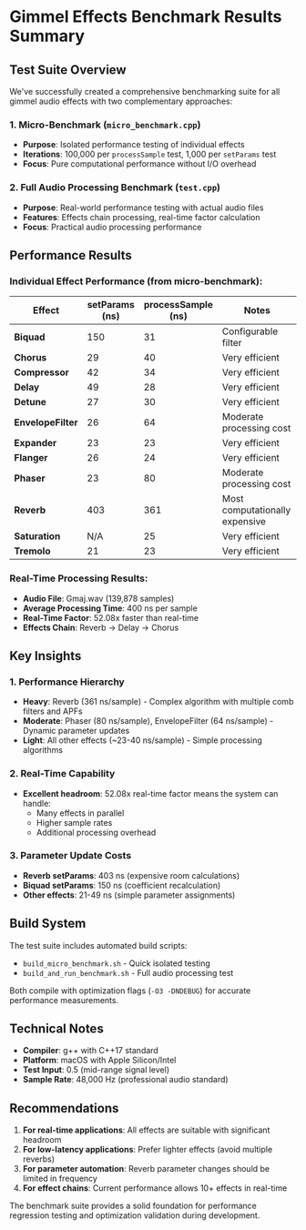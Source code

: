 # Gimmel Effects Benchmark Results Summary

## Test Suite Overview

We've successfully created a comprehensive benchmarking suite for all gimmel audio effects with two complementary approaches:

### 1. Micro-Benchmark (`micro_benchmark.cpp`)
- **Purpose**: Isolated performance testing of individual effects
- **Iterations**: 100,000 per `processSample` test, 1,000 per `setParams` test
- **Focus**: Pure computational performance without I/O overhead

### 2. Full Audio Processing Benchmark (`test.cpp`)
- **Purpose**: Real-world performance testing with actual audio files
- **Features**: Effects chain processing, real-time factor calculation
- **Focus**: Practical audio processing performance

## Performance Results

### Individual Effect Performance (from micro-benchmark):

| Effect      | setParams (ns) | processSample (ns) | Notes |
|-------------|----------------|-------------------|-------|
| **Biquad**  | 150            | 31                | Configurable filter |
| **Chorus**  | 29             | 40                | Very efficient |
| **Compressor** | 42          | 34                | Very efficient |
| **Delay**   | 49             | 28                | Very efficient |
| **Detune**  | 27             | 30                | Very efficient |
| **EnvelopeFilter** | 26      | 64                | Moderate processing cost |
| **Expander** | 23            | 23                | Very efficient |
| **Flanger** | 26             | 24                | Very efficient |
| **Phaser**  | 23             | 80                | Moderate processing cost |
| **Reverb**  | 403            | 361               | Most computationally expensive |
| **Saturation** | N/A         | 25                | Very efficient |
| **Tremolo** | 21             | 23                | Very efficient |

### Real-Time Processing Results:

- **Audio File**: Gmaj.wav (139,878 samples)
- **Average Processing Time**: 400 ns per sample
- **Real-Time Factor**: 52.08x faster than real-time
- **Effects Chain**: Reverb → Delay → Chorus

## Key Insights

### 1. Performance Hierarchy
- **Heavy**: Reverb (361 ns/sample) - Complex algorithm with multiple comb filters and APFs
- **Moderate**: Phaser (80 ns/sample), EnvelopeFilter (64 ns/sample) - Dynamic parameter updates
- **Light**: All other effects (~23-40 ns/sample) - Simple processing algorithms

### 2. Real-Time Capability
- **Excellent headroom**: 52.08x real-time factor means the system can handle:
  - Many effects in parallel
  - Higher sample rates
  - Additional processing overhead

### 3. Parameter Update Costs
- **Reverb setParams**: 403 ns (expensive room calculations)
- **Biquad setParams**: 150 ns (coefficient recalculation)
- **Other effects**: 21-49 ns (simple parameter assignments)

## Build System

The test suite includes automated build scripts:
- `build_micro_benchmark.sh` - Quick isolated testing
- `build_and_run_benchmark.sh` - Full audio processing test

Both compile with optimization flags (`-O3 -DNDEBUG`) for accurate performance measurements.

## Technical Notes

- **Compiler**: g++ with C++17 standard
- **Platform**: macOS with Apple Silicon/Intel
- **Test Input**: 0.5 (mid-range signal level)
- **Sample Rate**: 48,000 Hz (professional audio standard)

## Recommendations

1. **For real-time applications**: All effects are suitable with significant headroom
2. **For low-latency applications**: Prefer lighter effects (avoid multiple reverbs)
3. **For parameter automation**: Reverb parameter changes should be limited in frequency
4. **For effect chains**: Current performance allows 10+ effects in real-time

The benchmark suite provides a solid foundation for performance regression testing and optimization validation during development.
